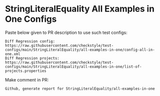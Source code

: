 # StringLiteralEquality All Examples in One Configs
Paste below given to PR description to use such test configs:
```
Diff Regression config: https://raw.githubusercontent.com/checkstyle/test-configs/main/StringLiteralEquality/all-examples-in-one/config-all-in-one.xml
Diff Regression projects: https://raw.githubusercontent.com/checkstyle/test-configs/main/StringLiteralEquality/all-examples-in-one/list-of-projects.properties
```
Make comment in PR:
```
Github, generate report for StringLiteralEquality/all-examples-in-one
```
